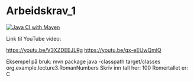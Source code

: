 # Arbeidskrav_1
[![Java CI with Maven](https://github.com/gardemanuelsen/Arbeidskrav_1/actions/workflows/maven.yml/badge.svg?branch=master)](https://github.com/gardemanuelsen/Arbeidskrav_1/actions/workflows/maven.yml)

Link til YouTube video:

https://youtu.be/V3XZDEEJLRg
https://youtu.be/qx-eEUwQmlQ

Eksempel på bruk:
mvn package
java -classpath target/classes org.example.lecture3.RomanNumbers
Skriv inn tall her:
100
Romertallet er: C

